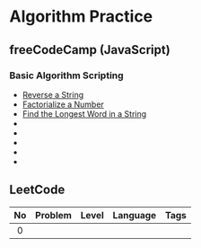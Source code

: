 # Algorithm Practice
## freeCodeCamp (JavaScript)
### Basic Algorithm Scripting
- [Reverse a String](https://github.com/ming-yong/Algorithm-Practice/blob/master/freeCodeCamp/reverse%20a%20string.js)
- [Factorialize a Number](https://github.com/ming-yong/Algorithm-Practice/blob/master/freeCodeCamp/Factorialize%20a%20Number.js)
- [Find the Longest Word in a String](https://github.com/ming-yong/Algorithm-Practice/blob/master/freeCodeCamp/Find%20the%20Longest%20Word%20in%20a%20String.js)
- []()
- []()
- []()
- []()
- []()

## LeetCode

| No  | Problem      | Level         | Language     | Tags          |
| :-: | :----------: | :-----------: | :----------: | :-----------: |
| 0   |              |               |              |               |
